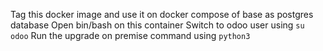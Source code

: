 Tag this docker image and use it on docker compose of base as postgres database 
Open bin/bash on this container 
Switch to odoo user using `su odoo`
Run the upgrade on premise command using `python3`
